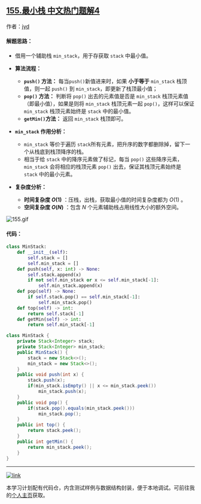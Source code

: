 ## [155.最小栈 中文热门题解4](https://leetcode.cn/problems/min-stack/solutions/100000/min-stack-fu-zhu-stackfa-by-jin407891080)

作者：[jyd](https://leetcode.cn/u/jyd)
#### 解题思路：

- 借用一个辅助栈 `min_stack`，用于存获取 `stack` 中最小值。

- **算法流程：**
    - **`push()` 方法：** 每当`push()`新值进来时，如果 **小于等于** `min_stack` 栈顶值，则一起 `push()` 到 `min_stack`，即更新了栈顶最小值；
    - **`pop()` 方法：** 判断将 `pop()` 出去的元素值是否是 `min_stack` 栈顶元素值（即最小值），如果是则将 `min_stack` 栈顶元素一起 `pop()`，这样可以保证 `min_stack` 栈顶元素始终是 `stack` 中的最小值。
    - **`getMin()`方法：** 返回 `min_stack` 栈顶即可。

- **`min_stack` 作用分析：**
    - `min_stack` 等价于遍历 `stack`所有元素，把升序的数字都删除掉，留下一个从栈底到栈顶降序的栈。
    - 相当于给 `stack` 中的降序元素做了标记，每当 `pop()` 这些降序元素，`min_stack` 会将相应的栈顶元素 `pop()` 出去，保证其栈顶元素始终是 `stack` 中的最小元素。

- **复杂度分析：**
    - **时间复杂度 $O(1)$** ：压栈，出栈，获取最小值的时间复杂度都为 $O(1)$ 。
    - **空间复杂度 $O(N)$** ：包含 $N$ 个元素辅助栈占用线性大小的额外空间。

![155.gif](https://pic.leetcode-cn.com/28724fa9f92b6952f7fdaf8760edd1dea850b137c22df28751f1cdd4d2680992-155.gif)

#### 代码：

```Python []
class MinStack:
    def __init__(self):
        self.stack = []
        self.min_stack = []
    def push(self, x: int) -> None:
        self.stack.append(x)
        if not self.min_stack or x <= self.min_stack[-1]: 
            self.min_stack.append(x)
    def pop(self) -> None:
        if self.stack.pop() == self.min_stack[-1]:
            self.min_stack.pop()
    def top(self) -> int:
        return self.stack[-1]
    def getMin(self) -> int:
        return self.min_stack[-1]
```

```Java []
class MinStack {
    private Stack<Integer> stack;
    private Stack<Integer> min_stack;
    public MinStack() {
        stack = new Stack<>();
        min_stack = new Stack<>();
    }
    public void push(int x) {
        stack.push(x);
        if(min_stack.isEmpty() || x <= min_stack.peek())
            min_stack.push(x);
    }
    public void pop() {
        if(stack.pop().equals(min_stack.peek()))
            min_stack.pop();
    }
    public int top() {
        return stack.peek();
    }
    public int getMin() {
        return min_stack.peek();
    }
}
```

---

[![link](https://pic.leetcode.cn/1692032516-LSqzdC-760_100_3.png)](https://leetcode.cn/studyplan/selected-coding-interview/)

本学习计划配有代码仓，内含测试样例与数据结构封装，便于本地调试。可前往我的[个人主页](https://leetcode.cn/u/jyd/)获取。